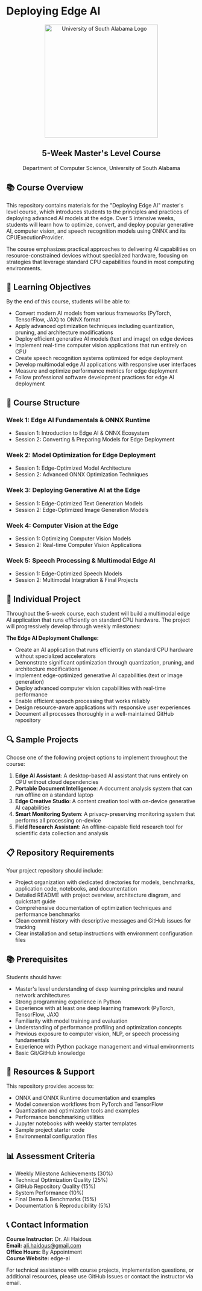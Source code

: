 # Deploying Edge AI

<div align="center">
  <img src="https://upload.wikimedia.org/wikipedia/commons/0/0c/UniversityofSouthAlabama_logo.svg" alt="University of South Alabama Logo" width="300">
  <h2>5-Week Master's Level Course</h2>
  <p>Department of Computer Science, University of South Alabama</p>
</div>

## 📚 Course Overview

This repository contains materials for the "Deploying Edge AI" master's level course, which introduces students to the principles and practices of deploying advanced AI models at the edge. Over 5 intensive weeks, students will learn how to optimize, convert, and deploy popular generative AI, computer vision, and speech recognition models using ONNX and its CPUExecutionProvider.

The course emphasizes practical approaches to delivering AI capabilities on resource-constrained devices without specialized hardware, focusing on strategies that leverage standard CPU capabilities found in most computing environments.

## 🎯 Learning Objectives

By the end of this course, students will be able to:

- Convert modern AI models from various frameworks (PyTorch, TensorFlow, JAX) to ONNX format
- Apply advanced optimization techniques including quantization, pruning, and architecture modifications
- Deploy efficient generative AI models (text and image) on edge devices 
- Implement real-time computer vision applications that run entirely on CPU
- Create speech recognition systems optimized for edge deployment
- Develop multimodal edge AI applications with responsive user interfaces
- Measure and optimize performance metrics for edge deployment
- Follow professional software development practices for edge AI deployment

## 📅 Course Structure

### Week 1: Edge AI Fundamentals & ONNX Runtime
- Session 1: Introduction to Edge AI & ONNX Ecosystem
- Session 2: Converting & Preparing Models for Edge Deployment

### Week 2: Model Optimization for Edge Deployment
- Session 1: Edge-Optimized Model Architecture
- Session 2: Advanced ONNX Optimization Techniques

### Week 3: Deploying Generative AI at the Edge
- Session 1: Edge-Optimized Text Generation Models
- Session 2: Edge-Optimized Image Generation Models

### Week 4: Computer Vision at the Edge
- Session 1: Optimizing Computer Vision Models
- Session 2: Real-time Computer Vision Applications

### Week 5: Speech Processing & Multimodal Edge AI
- Session 1: Edge-Optimized Speech Models
- Session 2: Multimodal Integration & Final Projects

## 🚀 Individual Project

Throughout the 5-week course, each student will build a multimodal edge AI application that runs efficiently on standard CPU hardware. The project will progressively develop through weekly milestones:

**The Edge AI Deployment Challenge:**
- Create an AI application that runs efficiently on standard CPU hardware without specialized accelerators
- Demonstrate significant optimization through quantization, pruning, and architecture modifications
- Implement edge-optimized generative AI capabilities (text or image generation)
- Deploy advanced computer vision capabilities with real-time performance
- Enable efficient speech processing that works reliably
- Design resource-aware applications with responsive user experiences
- Document all processes thoroughly in a well-maintained GitHub repository

## 🔍 Sample Projects

Choose one of the following project options to implement throughout the course:

1. **Edge AI Assistant**: A desktop-based AI assistant that runs entirely on CPU without cloud dependencies
2. **Portable Document Intelligence**: A document analysis system that can run offline on a standard laptop
3. **Edge Creative Studio**: A content creation tool with on-device generative AI capabilities
4. **Smart Monitoring System**: A privacy-preserving monitoring system that performs all processing on-device
5. **Field Research Assistant**: An offline-capable field research tool for scientific data collection and analysis

## 📋 Repository Requirements

Your project repository should include:

- Project organization with dedicated directories for models, benchmarks, application code, notebooks, and documentation
- Detailed README with project overview, architecture diagram, and quickstart guide
- Comprehensive documentation of optimization techniques and performance benchmarks
- Clean commit history with descriptive messages and GitHub issues for tracking
- Clear installation and setup instructions with environment configuration files

## 📚 Prerequisites

Students should have:
- Master's level understanding of deep learning principles and neural network architectures
- Strong programming experience in Python
- Experience with at least one deep learning framework (PyTorch, TensorFlow, JAX)
- Familiarity with model training and evaluation
- Understanding of performance profiling and optimization concepts
- Previous exposure to computer vision, NLP, or speech processing fundamentals
- Experience with Python package management and virtual environments
- Basic Git/GitHub knowledge

## 🔧 Resources & Support

This repository provides access to:
- ONNX and ONNX Runtime documentation and examples
- Model conversion workflows from PyTorch and TensorFlow
- Quantization and optimization tools and examples
- Performance benchmarking utilities
- Jupyter notebooks with weekly starter templates
- Sample project starter code
- Environmental configuration files

## 📊 Assessment Criteria

- Weekly Milestone Achievements (30%)
- Technical Optimization Quality (25%)
- GitHub Repository Quality (15%)
- System Performance (10%)
- Final Demo & Benchmarks (15%)
- Documentation & Reproducibility (5%)

## 📞 Contact Information

**Course Instructor:** Dr. Ali Haidous  
**Email:** ali.haidous@gmail.com  
**Office Hours:** By Appointment  
**Course Website:** edge-ai

For technical assistance with course projects, implementation questions, or additional resources, please use GitHub Issues or contact the instructor via email.